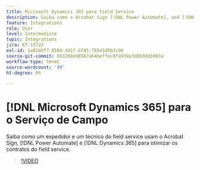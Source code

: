 ```yaml
---
title: Microsoft Dynamics 365 para Field Service
description: Saiba como o Acrobat Sign [!DNL Power Automate], and [!DNL Microsoft Dynamics 365] for Field Service é usado para otimizar os compromissos no local do cliente
feature: Integrations
role: User
level: Intermediate
topic: Integrations
jira: KT-13723
exl-id: 1a82ddf7-8584-441f-b745-785e5d5b3c90
source-git-commit: 063268e985b7a64beffec8fa939a3d8b38d3d03a
workflow-type: tm+mt
source-wordcount: '40'
ht-degree: 0%

---
```


# [!DNL Microsoft Dynamics 365] para o Serviço de Campo

Saiba como um expedidor e um técnico do field service usam o Acrobat Sign, [!DNL Power Automate] e [!DNL Dynamics 365] para otimizar os contratos do field service.

>[!VIDEO](https://video.tv.adobe.com/v/3447303?quality=12&learn=on&hidetitle=true&captions=por_br)
